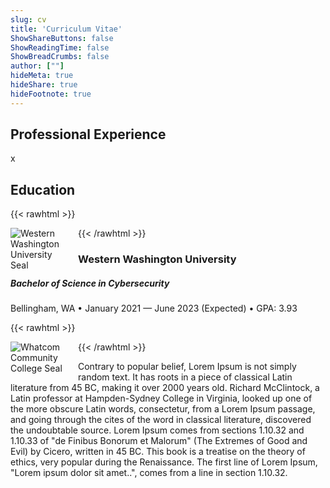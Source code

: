 ```yaml
---
slug: cv
title: 'Curriculum Vitae'
ShowShareButtons: false
ShowReadingTime: false
ShowBreadCrumbs: false
author: [""]
hideMeta: true
hideShare: true
hideFootnote: true
---
```



## Professional Experience
x

## Education

{{< rawhtml >}}
<figure style="margin: 0px 12px 0px 0px; max-width: 96px; float: left">
<img src="/media/wwu.png" alt="Western Washington University Seal" style="max-width: 100%;"/>
</figure>
{{< /rawhtml >}}

### Western Washington University

##### Bachelor of Science in Cybersecurity

Bellingham, WA • January 2021 — June 2023 (Expected) • GPA: 3.93

{{< rawhtml >}}
<figure style="margin: 0px 12px 0px 0px; max-width: 96px; float: left">
<img src="/media/wcc.png" alt="Whatcom Community College Seal" style="max-width: 100%;"/>
</figure>
{{< /rawhtml >}}

Contrary to popular belief, Lorem Ipsum is not simply random text. It has roots in a piece of classical Latin literature from 45 BC, making it over 2000 years old. Richard McClintock, a Latin professor at Hampden-Sydney College in Virginia, looked up one of the more obscure Latin words, consectetur, from a Lorem Ipsum passage, and going through the cites of the word in classical literature, discovered the undoubtable source. Lorem Ipsum comes from sections 1.10.32 and 1.10.33 of "de Finibus Bonorum et Malorum" (The Extremes of Good and Evil) by Cicero, written in 45 BC. This book is a treatise on the theory of ethics, very popular during the Renaissance. The first line of Lorem Ipsum, "Lorem ipsum dolor sit amet..", comes from a line in section 1.10.32.